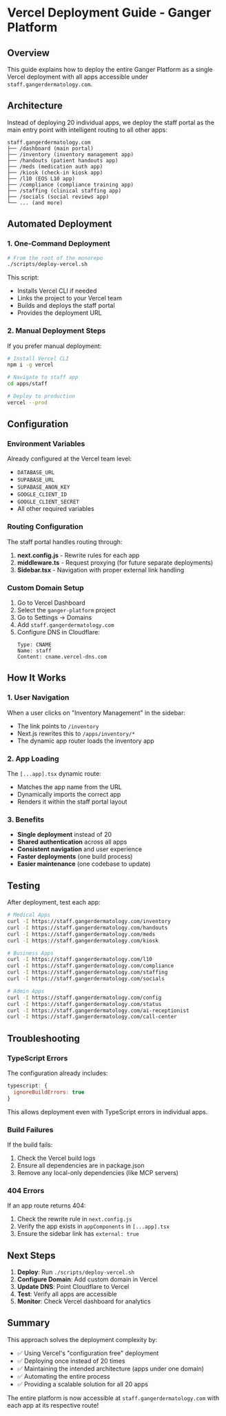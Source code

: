 # Vercel Deployment Guide - Ganger Platform

## Overview

This guide explains how to deploy the entire Ganger Platform as a single Vercel deployment with all apps accessible under `staff.gangerdermatology.com`.

## Architecture

Instead of deploying 20 individual apps, we deploy the staff portal as the main entry point with intelligent routing to all other apps:

```
staff.gangerdermatology.com
├── /dashboard (main portal)
├── /inventory (inventory management app)
├── /handouts (patient handouts app)
├── /meds (medication auth app)
├── /kiosk (check-in kiosk app)
├── /l10 (EOS L10 app)
├── /compliance (compliance training app)
├── /staffing (clinical staffing app)
├── /socials (social reviews app)
└── ... (and more)
```

## Automated Deployment

### 1. One-Command Deployment

```bash
# From the root of the monorepo
./scripts/deploy-vercel.sh
```

This script:
- Installs Vercel CLI if needed
- Links the project to your Vercel team
- Builds and deploys the staff portal
- Provides the deployment URL

### 2. Manual Deployment Steps

If you prefer manual deployment:

```bash
# Install Vercel CLI
npm i -g vercel

# Navigate to staff app
cd apps/staff

# Deploy to production
vercel --prod
```

## Configuration

### Environment Variables

Already configured at the Vercel team level:
- `DATABASE_URL`
- `SUPABASE_URL`
- `SUPABASE_ANON_KEY`
- `GOOGLE_CLIENT_ID`
- `GOOGLE_CLIENT_SECRET`
- All other required variables

### Routing Configuration

The staff portal handles routing through:

1. **next.config.js** - Rewrite rules for each app
2. **middleware.ts** - Request proxying (for future separate deployments)
3. **Sidebar.tsx** - Navigation with proper external link handling

### Custom Domain Setup

1. Go to Vercel Dashboard
2. Select the `ganger-platform` project
3. Go to Settings → Domains
4. Add `staff.gangerdermatology.com`
5. Configure DNS in Cloudflare:
   ```
   Type: CNAME
   Name: staff
   Content: cname.vercel-dns.com
   ```

## How It Works

### 1. User Navigation

When a user clicks on "Inventory Management" in the sidebar:
- The link points to `/inventory`
- Next.js rewrites this to `/apps/inventory/*`
- The dynamic app router loads the inventory app

### 2. App Loading

The `[...app].tsx` dynamic route:
- Matches the app name from the URL
- Dynamically imports the correct app
- Renders it within the staff portal layout

### 3. Benefits

- **Single deployment** instead of 20
- **Shared authentication** across all apps
- **Consistent navigation** and user experience
- **Faster deployments** (one build process)
- **Easier maintenance** (one codebase to update)

## Testing

After deployment, test each app:

```bash
# Medical Apps
curl -I https://staff.gangerdermatology.com/inventory
curl -I https://staff.gangerdermatology.com/handouts
curl -I https://staff.gangerdermatology.com/meds
curl -I https://staff.gangerdermatology.com/kiosk

# Business Apps
curl -I https://staff.gangerdermatology.com/l10
curl -I https://staff.gangerdermatology.com/compliance
curl -I https://staff.gangerdermatology.com/staffing
curl -I https://staff.gangerdermatology.com/socials

# Admin Apps
curl -I https://staff.gangerdermatology.com/config
curl -I https://staff.gangerdermatology.com/status
curl -I https://staff.gangerdermatology.com/ai-receptionist
curl -I https://staff.gangerdermatology.com/call-center
```

## Troubleshooting

### TypeScript Errors

The configuration already includes:
```javascript
typescript: {
  ignoreBuildErrors: true
}
```

This allows deployment even with TypeScript errors in individual apps.

### Build Failures

If the build fails:
1. Check the Vercel build logs
2. Ensure all dependencies are in package.json
3. Remove any local-only dependencies (like MCP servers)

### 404 Errors

If an app route returns 404:
1. Check the rewrite rule in `next.config.js`
2. Verify the app exists in `appComponents` in `[...app].tsx`
3. Ensure the sidebar link has `external: true`

## Next Steps

1. **Deploy**: Run `./scripts/deploy-vercel.sh`
2. **Configure Domain**: Add custom domain in Vercel
3. **Update DNS**: Point Cloudflare to Vercel
4. **Test**: Verify all apps are accessible
5. **Monitor**: Check Vercel dashboard for analytics

## Summary

This approach solves the deployment complexity by:
- ✅ Using Vercel's "configuration free" deployment
- ✅ Deploying once instead of 20 times
- ✅ Maintaining the intended architecture (apps under one domain)
- ✅ Automating the entire process
- ✅ Providing a scalable solution for all 20 apps

The entire platform is now accessible at `staff.gangerdermatology.com` with each app at its respective route!